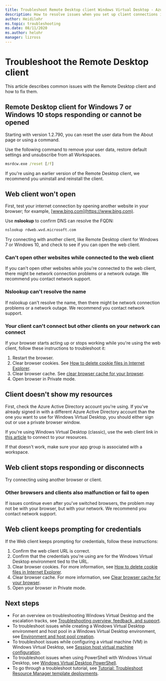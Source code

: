 ```yaml
---
title: Troubleshoot Remote Desktop client Windows Virtual Desktop - Azure
description: How to resolve issues when you set up client connections in a Windows Virtual Desktop tenant environment.
author: Heidilohr
ms.topic: troubleshooting
ms.date: 08/11/2020
ms.author: helohr
manager: lizross
---
```

# Troubleshoot the Remote Desktop client

This article describes common issues with the Remote Desktop client and how to fix them.

## Remote Desktop client for Windows 7 or Windows 10 stops responding or cannot be opened

Starting with version 1.2.790, you can reset the user data from the About page or using a command.

Use the following command to remove your user data, restore default settings and unsubscribe from all Workspaces.

```cmd
msrdcw.exe /reset [/f]
```

If you're using an earlier version of the Remote Desktop client, we recommend you uninstall and reinstall the client.

## Web client won't open

First, test your internet connection by opening another website in your browser; for example, [www.bing.com](https://www.bing.com).

Use **nslookup** to confirm DNS can resolve the FQDN:

```cmd
nslookup rdweb.wvd.microsoft.com
```

Try connecting with another client, like Remote Desktop client for Windows 7 or Windows 10, and check to see if you can open the web client.

### Can't open other websites while connected to the web client

If you can't open other websites while you're connected to the web client, there might be network connection problems or a network outage. We recommend you contact network support.

### Nslookup can't resolve the name

If nslookup can't resolve the name, then there might be network connection problems or a network outage. We recommend you contact network support.

### Your client can't connect but other clients on your network can connect

If your browser starts acting up or stops working while you're using the web client, follow these instructions to troubleshoot it:

1. Restart the browser.
2. Clear browser cookies. See [How to delete cookie files in Internet Explorer](https://support.microsoft.com/help/278835/how-to-delete-cookie-files-in-internet-explorer).
3. Clear browser cache. See [clear browser cache for your browser](https://binged.it/2RKyfdU).
4. Open browser in Private mode.

## Client doesn't show my resources

First, check the Azure Active Directory account you're using. If you've already signed in with a different Azure Active Directory account than the one you want to use for Windows Virtual Desktop, you should either sign out or use a private browser window.

If you're using Windows Virtual Desktop (classic), use the web client link in [this article](./virtual-desktop-fall-2019/connect-web-2019.md) to connect to your resources.

If that doesn't work, make sure your app group is associated with a workspace.

## Web client stops responding or disconnects

Try connecting using another browser or client.

### Other browsers and clients also malfunction or fail to open

If issues continue even after you've switched browsers, the problem may not be with your browser, but with your network. We recommend you contact network support.

## Web client keeps prompting for credentials

If the Web client keeps prompting for credentials, follow these instructions:

1. Confirm the web client URL is correct.
2. Confirm that the credentials you're using are for the Windows Virtual Desktop environment tied to the URL.
3. Clear browser cookies. For more information, see [How to delete cookie files in Internet Explorer](https://support.microsoft.com/help/278835/how-to-delete-cookie-files-in-internet-explorer).
4. Clear browser cache. For more information, see [Clear browser cache for your browser](https://binged.it/2RKyfdU).
5. Open your browser in Private mode.

## Next steps

- For an overview on troubleshooting Windows Virtual Desktop and the escalation tracks, see [Troubleshooting overview, feedback, and support](troubleshoot-set-up-overview.md).
- To troubleshoot issues while creating a Windows Virtual Desktop environment and host pool in a Windows Virtual Desktop environment, see [Environment and host pool creation](troubleshoot-set-up-issues.md).
- To troubleshoot issues while configuring a virtual machine (VM) in Windows Virtual Desktop, see [Session host virtual machine configuration](troubleshoot-vm-configuration.md).
- To troubleshoot issues when using PowerShell with Windows Virtual Desktop, see [Windows Virtual Desktop PowerShell](troubleshoot-powershell.md).
- To go through a troubleshoot tutorial, see [Tutorial: Troubleshoot Resource Manager template deployments](../azure-resource-manager/templates/template-tutorial-troubleshoot.md).
